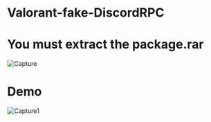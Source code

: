 # Valorant-fake-DiscordRPC



# You must extract the package.rar
![Capture](https://github.com/Nobita765432/Valorant-fake-DiscordRPC/assets/104850985/2d93dfcc-bcda-45c8-bed7-802dfd361d28)




# Demo

![Capture1](https://github.com/Nobita765432/Valorant-fake-DiscordRPC/assets/104850985/928ab079-5341-4fa0-8678-cca96af7f505)
